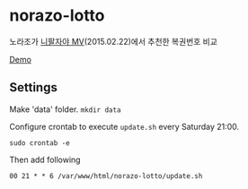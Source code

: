 # norazo-lotto
노라조가 [니팔자야 MV](https://www.youtube.com/watch?v=s0UjELAUMjE)(2015.02.22)에서 추천한 복권번호 비교

[Demo](http://swpark.ddns.net/norazo-lotto)

## Settings
Make 'data' folder. `mkdir data`

Configure crontab to execute `update.sh` every Saturday 21:00. 

`sudo crontab -e`

Then add following 

`00 21 * * 6 /var/www/html/norazo-lotto/update.sh`
